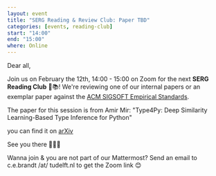 ```yaml
---
layout: event
title: "SERG Reading & Review Club: Paper TBD"
categories: [events, reading-club]
start: "14:00"
end: "15:00"
where: Online
---
```


Dear all,

Join us on February the 12th, 14:00 - 15:00 on Zoom for the next **SERG Reading Club** 📖📚!
We're reviewing one of our internal papers or an exemplar paper against the [ACM SIGSOFT Empirical Standards](https://github.com/acmsigsoft/EmpiricalStandards).

The paper for this session is from Amir Mir:
"Type4Py: Deep Similarity Learning-Based Type Inference for Python"

you can find it on [arXiv](https://arxiv.org/abs/2101.04470)

See you there 👋🏼😄

Wanna join & you are not part of our Mattermost?
Send an email to c.e.brandt /at/ tudelft.nl to get the Zoom link 😊
